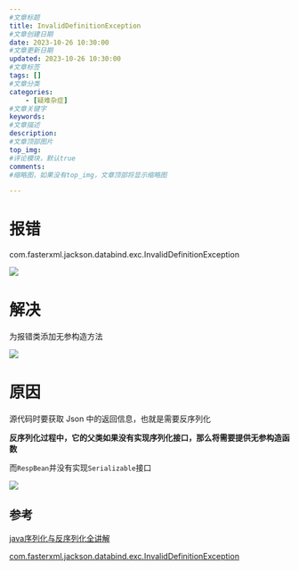 ```yaml
---
#文章标题
title: InvalidDefinitionException
#文章创建日期
date: 2023-10-26 10:30:00
#文章更新日期
updated: 2023-10-26 10:30:00
#文章标签
tags: [] 
#文章分类
categories: 
	- [疑难杂症]
#文章关键字
keywords: 
#文章描述
description: 
#文章顶部图片
top_img: 
#评论模块，默认true
comments: 
#缩略图，如果没有top_img，文章顶部将显示缩略图

---
```


# 报错



com.fasterxml.jackson.databind.exc.InvalidDefinitionException



![](https://heroxin.oss-cn-beijing.aliyuncs.com/blog/img/image-20231026162750342.png)

# 解决



为报错类添加无参构造方法



![](https://heroxin.oss-cn-beijing.aliyuncs.com/blog/img/image-20231026163124933.png)

# 原因

源代码时要获取 Json 中的返回信息，也就是需要反序列化

**反序列化过程中，它的父类如果没有实现序列化接口，那么将需要提供无参构造函数**

而`RespBean`并没有实现`Serializable`接口

![](https://heroxin.oss-cn-beijing.aliyuncs.com/blog/img/image-20231026164052331.png)

## 参考

[java序列化与反序列化全讲解](https://blog.csdn.net/mocas_wang/article/details/107621010)

[com.fasterxml.jackson.databind.exc.InvalidDefinitionException]([com.fasterxml.jackson.databind.exc.InvalidDefinitionException-CSDN博客](https://blog.csdn.net/weixin_43091089/article/details/125201732))

